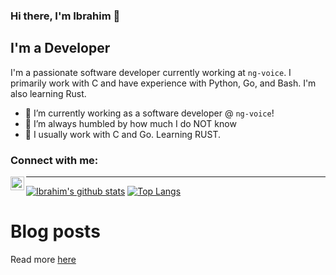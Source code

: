 ### Hi there, I'm Ibrahim 👋

## I'm a Developer

I'm a passionate software developer currently working at `ng-voice`. I primarily work with C and have experience with Python, Go, and Bash. I'm also learning Rust.

- 🔭 I’m currently working as a software developer @ `ng-voice`!
- 🌱 I’m always humbled by how much I do NOT know
- 👯 I usually work with C and Go. Learning RUST.

### Connect with me:


[<img align="left" alt="IbrahimShahzad | LinkedIn" width="22px" src="https://cdn.jsdelivr.net/npm/simple-icons@v3/icons/linkedin.svg" />][linkedin]


[linkedin]: https://linkedin.com/in/ibrahim-shahzad-71305773/

---


[![Ibrahim's github stats](https://github-readme-stats.vercel.app/api?username=IbrahimShahzad&theme=gotham&show_icons=true&count_private=true)](https://github.com/IbrahimShahzad)
[![Top Langs](https://github-readme-stats.vercel.app/api/top-langs/?username=IbrahimShahzad&theme=gotham&show_icons=true&layout=compact)](https://github.com/IbrahimShahzad)

# Blog posts
Read more [here](https://ibrahimshahzad.github.io/)

<!-- BLOG-POST-LIST:START -->
<!-- BLOG-POST-LIST:END -->
